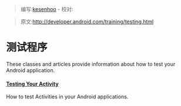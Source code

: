 > 编写:[kesenhoo](https://github.com/kesenhoo) - 校对:

> 原文:<http://developer.android.com/training/testing.html>

# 测试程序

These classes and articles provide information about how to test your Android application.

#### [Testing Your Activity](testing/activity-testing/index.html)
How to test Activities in your Android applications.
